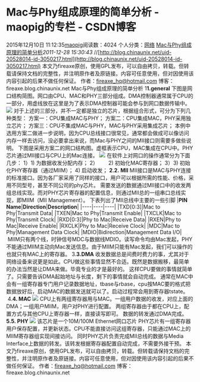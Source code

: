 # Mac与Phy组成原理的简单分析 - maopig的专栏 - CSDN博客
2015年12月10日 11:12:35[maopig](https://me.csdn.net/maopig)阅读数：4024
个人分类：[网络](https://blog.csdn.net/maopig/article/category/869532)
[Mac与Phy组成原理的简单分析](/uid-20528014-id-3050217.html)*2011-12-28 15:30:43*
//[http://blog.chinaunix.net/uid-20528014-id-3050217.html](http://blog.chinaunix.net/uid-20528014-id-3050217.html)
本文乃fireaxe原创，使用GPL发布，可以自由拷贝，转载。但转载请保持文档的完整性，并注明原作者及原链接。内容可任意使用，但对因使用该内容引起的后果不做任何保证。
作者：fireaxe_hq@hotmail.com
博客：fireaxe.blog.chinaunix.net
Mac与Phy组成原理的简单分析
1**1.general**
下图是网口结构简图。网口由CPU、MAC和PHY三部分组成。DMA控制器通常属于CPU的一部分，用虚线放在这里是为了表示DMA控制器可能会参与到网口数据传输中。
![](https://blog.csdn.net/attachment/201112/28/20528014_1325057762ejwc.jpg)
对于上述的三部分，并不一定都是独立的芯片，根据组合形式，可分为下列几种类型：
方案一：CPU集成MAC与PHY；
方案二：CPU集成MAC，PHY采用独立芯片；
方案三：CPU不集成MAC与PHY，MAC与PHY采用集成芯片；
本例中选用方案二做进一步说明，因为CPU总线接口很常见，通常都会做成可以像访问内存一样去访问，没必要拿出来说，而Mac与PHY之间的MII接口则需要多做些说明。
下图是采用方案二的网口结构图。虚框表示CPU，MAC集成在CPU中。PHY芯片通过MII接口与CPU上的Mac连接。
![](https://blog.csdn.net/attachment/201112/28/20528014_1325057772NphW.jpg)
在软件上对网口的操作通常分为下面几步：
1）1) 为数据收发分配内存；
2）       2) 初始化MAC寄存器；
3）3) 初始化PHY寄存器（通过MIIM）；
4) 启动收发； 
**2.2. MII**
MII接口是MAC与PHY连接的标准接口。因为各厂家采用了同样的接口，用户可以根据所需的性能、价格，采用不同型号，甚至不同公司的phy芯片。
需要发送的数据通过MII接口中的收发两组总线实现。而对PHY芯片寄存器的配置信息，则通过MII总的一组串口总线实现，即MIIM（MII Management）。
下表列出了MII总线中主要的一些引脚
|**PIN Name**|**Direction**|**Description**|
|----|----|----|
|TXD[0:3]|Mac to Phy|Transmit Data|
|TXEN|Mac to Phy|Transmit Enable|
|TXCLK|Mac to Phy|Transmit Clock|
|RXD[0:3]|Phy to Mac|Receive Data|
|RXEN|Phy to Mac|Receive Enable|
|RXCLK|Phy to Mac|Receive Clock|
|MDC|Mac to Phy|Management Data Clock|
|MDIO|Bidirection|Management Data I/O|
 MIIM只有两个线，时钟信号MDC与数据线MDIO。读写命令均由Mac发起，PHY不能通过MIIM主动向Mac发送信息。由于MIIM只能有Mac发起，我们可以操作的也就只有MAC上的寄存器。
3.**3.DMA**
收发数据总是间费时费力的事，尤其对于网络设备来说更是如此。CPU做这些事情显然不合适。既然是数据搬移，最简单的办法当然是让DMA来做。毕竟专业的才是最好的。
这样CPU要做的事情就简单了。只需要告诉DMA起始地址与长度，剩下的事情就会自动完成。
通常在MAC中会有一组寄存器专门用户记录数据地址，tbase与rbase，cpu按MAC要的格式把数据放好后，启动MAC的数据发送就可以了。启动过程常会用到寄存器tstate。
 4.**4. MAC**
![](https://blog.csdn.net/attachment/201112/28/20528014_1325057780nN5j.jpg)
CPU上有两组寄存器用与MAC。一组用户数据的收发，对应上面的DMA；一组用户MIIM，用户对PHY进行配置。
两组寄存器由于都在CPU上，配置方式与其他CPU上寄存器一样，直接读写即可。
数据的转发通过DMA完成。 
**5.5. PHY**
![](https://blog.csdn.net/attachment/201112/28/20528014_1325057782P2zm.jpg)
该芯片是一个10M/100M Ethernet网口芯片
PHY芯片有一组寄存器用户保存配置，并更新状态。CPU不能直接访问这组寄存器，只能通过MAC上的MIIM寄存器组实现间接访问。
同时PHY芯片负责完成MII总线的数据与Media Interface上数据的转发。该转发根据寄存器配置自动完成，不需要外接干预。 
本文乃fireaxe原创，使用GPL发布，可以自由拷贝，转载。但转载请保持文档的完整性，并注明原作者及原链接。内容可任意使用，但对因使用该内容引起的后果不做任何保证。
作者：fireaxe_hq@hotmail.com
博客：fireaxe.blog.chinaunix.net

